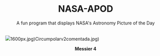<div align="center">
  <h1>
    NASA-APOD
  </h1>
</div>
  
<div align="center">
  A fun program that displays NASA's Astronomy Picture of the Day
</div>

<br>

![](https://apod.nasa.gov/apod/image/2411/m4_STXL16200_RC14_LRGB.jpg)1600px.jpg)Circumpolarv2comentada.jpg)

<p align = "center">
  <b>Messier 4</b>
</p>
